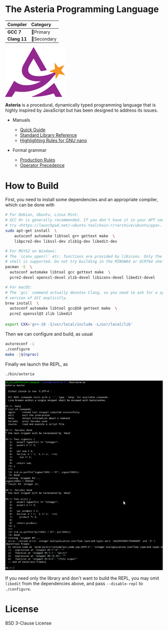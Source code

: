 # The Asteria Programming Language

|Compiler     |Category                   |
|:------------|:--------------------------|
|**GCC 7**    |:1st_place_medal:Primary   |
|**Clang 11** |:2nd_place_medal:Secondary |

![asteria](asteria.png)

**Asteria** is a procedural, dynamically typed programming language that is
highly inspired by JavaScript but has been designed to address its issues.

* Manuals
    * [Quick Guide](doc/quick-guide.md)
    * [Standard Library Reference](doc/standard-library.md)
    * [Highlighting Rules for GNU nano](doc/asteria.nanorc)

* Formal grammar
    * [Production Rules](doc/grammar.txt)
    * [Operator Precedence](doc/operator-precedence.txt)

# How to Build

First, you need to install some dependencies and an appropriate compiler,
which can be done with

```sh
# For Debian, Ubuntu, Linux Mint:
# GCC 9+ is generally recommended. If you don't have it in your APT sources,
# try <https://launchpad.net/~ubuntu-toolchain-r/+archive/ubuntu/ppa>.
sudo apt-get install  \
    autoconf automake libtool g++ gettext make  \
    libpcre2-dev libssl-dev zlib1g-dev libedit-dev
```
```sh
# For MSYS2 on Windows:
# The `iconv_open()` etc. functions are provided by libiconv. Only the MSYS
# shell is supported. Do not try building in the MINGW64 or UCRT64 shell.
pacman -S  \
  autoconf automake libtool gcc gettext make  \
  pcre2-devel openssl-devel zlib-devel libiconv-devel libedit-devel
```
```sh
# For macOS:
# The `gcc` command actually denotes Clang, so you need to ask for a specific
# version of GCC explicitly.
brew install  \
  autoconf automake libtool gcc@10 gettext make  \
  pcre2 openssl@3 zlib libedit

export CXX='g++-10 -I/usr/local/include -L/usr/local/lib'
```

Then we can configure and build, as usual

```sh
autoreconf -i
./configure
make -j$(nproc)
```

Finally we launch the REPL, as

```sh
./bin/asteria
```

![README](README.png)

If you need only the library and don't want to build the REPL, you may omit
`libedit` from the dependencies above, and pass `--disable-repl` to
`./configure`.

# License

BSD 3-Clause License
